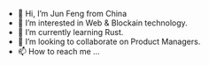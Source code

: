 - 👋 Hi, I’m Jun Feng from China
- 👀 I’m interested in Web & Blockain technology.
- 🌱 I’m currently learning Rust.
- 💞️ I’m looking to collaborate on Product Managers.
- 📫 How to reach me ...

